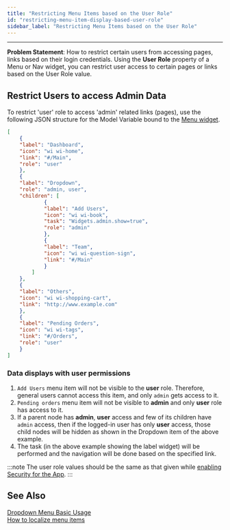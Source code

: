```yaml
---
title: "Restricting Menu Items based on the User Role"
id: "restricting-menu-item-display-based-user-role"
sidebar_label: "Restricting Menu Items based on the User Role"
---
```

---

**Problem Statement**: How to restrict certain users from accessing pages, links based on their login credentials. Using the **User Role** property of a Menu or Nav widget, you can restrict user access to certain pages or links based on the User Role value.

## Restrict Users to access Admin Data

To restrict 'user' role to access 'admin' related links (pages), use the following JSON structure for the Model Variable bound to the [Menu widget](/learn/app-development/widgets/navigation/dropdown-menu-use-cases/).

```json
[
    {
    "label": "Dashboard",
    "icon": "wi wi-home",
    "link": "#/Main",
    "role": "user"
    },
    {
    "label": "Dropdown",
    "role": "admin, user",
    "children": [
            {
            "label": "Add Users",
            "icon": "wi wi-book",
            "task": "Widgets.admin.show=true",
            "role": "admin"
            },
            {
            "label": "Team",
            "icon": "wi wi-question-sign",
            "link": "#/Main"
            }
        ]
    },
    {
    "label": "Others",
    "icon": "wi wi-shopping-cart",
    "link": "http://www.example.com"
    },
    {
    "label": "Pending Orders",
    "icon": "wi wi-tags",
    "link": "#/Orders",
    "role": "user"
    }
]
```

### Data displays with user permissions

1. `Add Users` menu item will not be visible to the **user** role. Therefore, general users cannot access this item, and only `admin` gets access to it.
2. `Pending orders` menu item will not be visible to **admin** and only **user** role has access to it.
3. If a parent node has **admin**, **user** access and few of its children have `admin` access, then if the logged-in user has only **user** access, those child nodes will be hidden as shown in the Dropdown item of the above example.
4. The task (in the above example showing the label widget) will be performed and the navigation will be done based on the specified link.

:::note
The user role values should be the same as that given while [enabling Security for the App](/learn/app-development/app-security/app-security).
:::

## See Also

[Dropdown Menu Basic Usage](/learn/app-development/widgets/navigation/dropdown-menu-use-cases/)  
[How to localize menu items](/learn/how-tos/implementing-localization-dropdown-menu/)  
